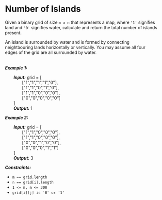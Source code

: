 # Number of Islands

Given a binary grid of size ```m x n``` that represents a map, where ```'1'``` signifies land and ```'0'``` signifies water, calculate and return the total number of islands present.

An island is surrounded by water and is formed by connecting neightbouring lands horizontally or vertically. You may assume all four edges of the grid are all surrounded by water.
<br>
<br>
<br>
***Example 1:***

&emsp;&emsp;***Input:*** grid = [<br>
&emsp;&emsp;&emsp;&emsp;["1","1","1","1","0"],<br>
&emsp;&emsp;&emsp;&emsp;["1","1","0","1","0"],<br>
&emsp;&emsp;&emsp;&emsp;["1","1","0","0","0"],<br>
&emsp;&emsp;&emsp;&emsp;["0","0","0","0","0"]<br>
&emsp;&emsp;]<br>
&emsp;&emsp;***Output:*** 1

***Example 2:***

&emsp;&emsp;***Input:*** grid = [<br>
&emsp;&emsp;&emsp;&emsp;["1","1","0","0","0"],<br>
&emsp;&emsp;&emsp;&emsp;["1","1","0","0","0"],<br>
&emsp;&emsp;&emsp;&emsp;["0","0","1","0","0"],<br>
&emsp;&emsp;&emsp;&emsp;["0","0","0","1","1"]<br>
&emsp;&emsp;]<br>
&emsp;&emsp;***Output:*** 3
 

***Constraints:***

* ``m == grid.length``
* ``n == grid[i].length``
* ``1 <= m, n <= 300``
* ``grid[i][j] is '0' or '1'``